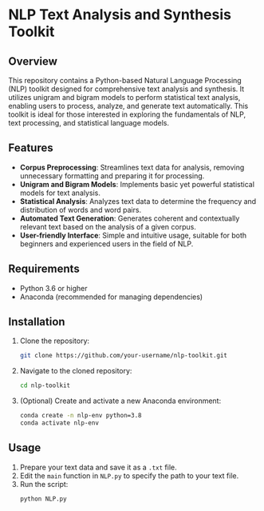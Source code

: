 # NLP Text Analysis and Synthesis Toolkit

## Overview
This repository contains a Python-based Natural Language Processing (NLP) toolkit designed for comprehensive text analysis and synthesis. It utilizes unigram and bigram models to perform statistical text analysis, enabling users to process, analyze, and generate text automatically. This toolkit is ideal for those interested in exploring the fundamentals of NLP, text processing, and statistical language models.

## Features
- **Corpus Preprocessing**: Streamlines text data for analysis, removing unnecessary formatting and preparing it for processing.
- **Unigram and Bigram Models**: Implements basic yet powerful statistical models for text analysis.
- **Statistical Analysis**: Analyzes text data to determine the frequency and distribution of words and word pairs.
- **Automated Text Generation**: Generates coherent and contextually relevant text based on the analysis of a given corpus.
- **User-friendly Interface**: Simple and intuitive usage, suitable for both beginners and experienced users in the field of NLP.

## Requirements
- Python 3.6 or higher
- Anaconda (recommended for managing dependencies)

## Installation
1. Clone the repository:
   ```bash
   git clone https://github.com/your-username/nlp-toolkit.git
   ```
2. Navigate to the cloned repository:
   ```bash
   cd nlp-toolkit
   ```
3. (Optional) Create and activate a new Anaconda environment:
   ```bash
   conda create -n nlp-env python=3.8
   conda activate nlp-env
   ```

## Usage
1. Prepare your text data and save it as a `.txt` file.
2. Edit the `main` function in `NLP.py` to specify the path to your text file.
3. Run the script:
   ```bash
   python NLP.py
   ```
